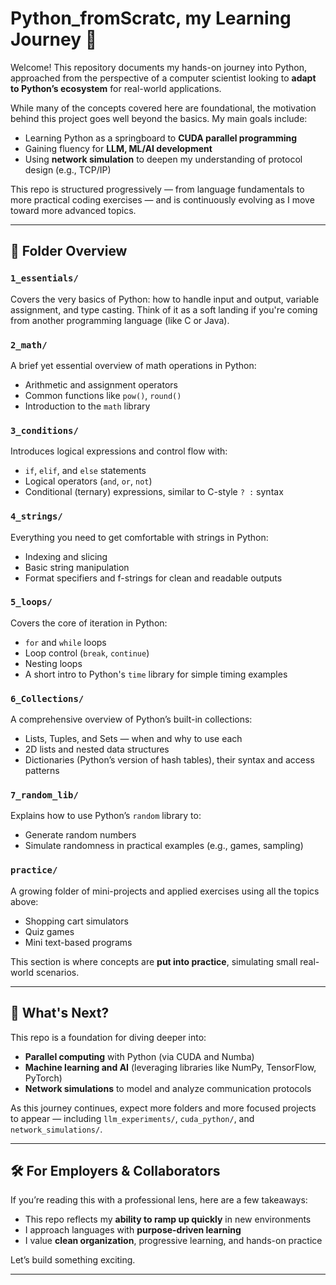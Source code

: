 # Python_fromScratc, my Learning Journey 🐍

Welcome! This repository documents my hands-on journey into Python, approached from the perspective of a computer scientist looking to **adapt to Python’s ecosystem** for real-world applications.

While many of the concepts covered here are foundational, the motivation behind this project goes well beyond the basics. My main goals include:

- Learning Python as a springboard to **CUDA parallel programming**
- Gaining fluency for **LLM, ML/AI development**
- Using **network simulation** to deepen my understanding of protocol design (e.g., TCP/IP)

This repo is structured progressively — from language fundamentals to more practical coding exercises — and is continuously evolving as I move toward more advanced topics.

---

## 📁 Folder Overview

### `1_essentials/`
Covers the very basics of Python: how to handle input and output, variable assignment, and type casting. Think of it as a soft landing if you're coming from another programming language (like C or Java).

### `2_math/`
A brief yet essential overview of math operations in Python:
- Arithmetic and assignment operators
- Common functions like `pow()`, `round()`
- Introduction to the `math` library

### `3_conditions/`
Introduces logical expressions and control flow with:
- `if`, `elif`, and `else` statements
- Logical operators (`and`, `or`, `not`)
- Conditional (ternary) expressions, similar to C-style `? :` syntax

### `4_strings/`
Everything you need to get comfortable with strings in Python:
- Indexing and slicing
- Basic string manipulation
- Format specifiers and f-strings for clean and readable outputs

### `5_loops/`
Covers the core of iteration in Python:
- `for` and `while` loops
- Loop control (`break`, `continue`)
- Nesting loops
- A short intro to Python's `time` library for simple timing examples

### `6_Collections/`
A comprehensive overview of Python’s built-in collections:
- Lists, Tuples, and Sets — when and why to use each
- 2D lists and nested data structures
- Dictionaries (Python’s version of hash tables), their syntax and access patterns

### `7_random_lib/`
Explains how to use Python’s `random` library to:
- Generate random numbers
- Simulate randomness in practical examples (e.g., games, sampling)

### `practice/`
A growing folder of mini-projects and applied exercises using all the topics above:
- Shopping cart simulators
- Quiz games
- Mini text-based programs

This section is where concepts are **put into practice**, simulating small real-world scenarios.

---

## 🔭 What's Next?

This repo is a foundation for diving deeper into:

- **Parallel computing** with Python (via CUDA and Numba)
- **Machine learning and AI** (leveraging libraries like NumPy, TensorFlow, PyTorch)
- **Network simulations** to model and analyze communication protocols

As this journey continues, expect more folders and more focused projects to appear — including `llm_experiments/`, `cuda_python/`, and `network_simulations/`.

---

## 🛠️ For Employers & Collaborators

If you’re reading this with a professional lens, here are a few takeaways:
- This repo reflects my **ability to ramp up quickly** in new environments
- I approach languages with **purpose-driven learning**
- I value **clean organization**, progressive learning, and hands-on practice

Let’s build something exciting.

---


